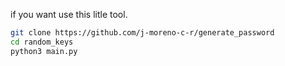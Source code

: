 if you want use this litle tool.

```bash
git clone https://github.com/j-moreno-c-r/generate_password
cd random_keys
python3 main.py
```
